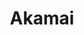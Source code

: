 ---
blog: https://blogs.akamai.com/
facebook: https://facebook.com/AkamaiTechnologies
googleplus: https://plus.google.com/+akamai
linkedin: https://linkedin.com/company/akamai-technologies
logohandle: akamai
sort: akamai
title: Akamai
twitter: https://x.com/Akamai
website: https://www.akamai.com/
wikipedia: https://en.wikipedia.org/wiki/Akamai_Technologies
youtube: https://youtube.com/user/akamaitechnologies
---